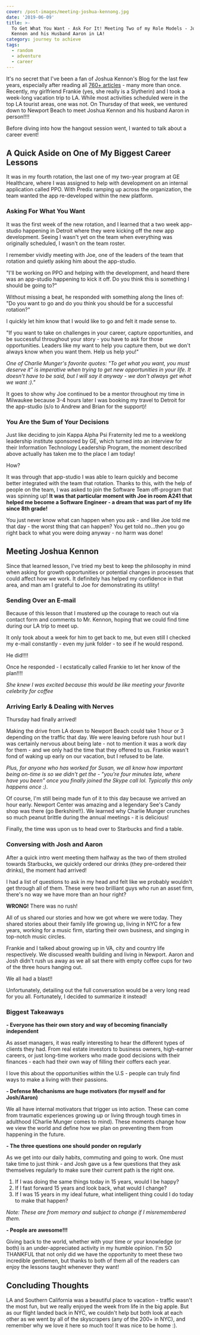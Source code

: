 ```yaml
---
cover: /post-images/meeting-joshua-kennong.jpg
date: '2019-06-09'
title: >-
  To Get What You Want - Ask For It! Meeting Two of my Role Models - Joshua
  Kennon and his Husband Aaron in LA!
category: journey to achieve
tags:
  - random
  - adventure
  - career
---
```

It's no secret that I've been a fan of Joshua Kennon's Blog for the last few years, especially after reading all [760+ articles](https://www.kalebmckelvey.com/insights-from-reading-769-joshua-kennon-blog-posts) - many more than once. Recently, my girlfriend Frankie (yes, she really is a Slytherin) and I took a week-long vacation trip to LA. While most activities scheduled were in the top LA tourist areas, one was not. On Thursday of that week, we ventured down to Newport Beach to meet Joshua Kennon and his husband Aaron in person!!!!

Before diving into how the hangout session went, I wanted to talk about a career event!

## A Quick Aside on One of My Biggest Career Lessons

It was in my fourth rotation, the last one of my two-year program at GE Healthcare, where I was assigned to help with development on an internal application called PPO. With Predix ramping up across the organization, the team wanted the app re-developed within the new platform.

### Asking For What You Want

It was the first week of the new rotation, and I learned that a two week app-studio happening in Detroit where they were kicking off the new app development. Seeing I wasn't yet on the team when everything was originally scheduled, I wasn't on the team roster.

I remember vividly meeting with Joe, one of the leaders of the team that rotation and quietly asking him about the app-studio. 

"I'll be working on PPO and helping with the development, and heard there was an app-studio happening to kick it off. Do you think this is something I should be going to?"

Without missing a beat, he responded with something along the lines of: "Do you want to go and do you think you should be for a successful rotation?"

I quickly let him know that I would like to go and felt it made sense to.

"If you want to take on challenges in your career, capture opportunities, and be successful throughout your story - you have to ask for those opportunities. Leaders like my want to help you capture them, but we don't always know when you want them. Help us help you!"

_One of Charlie Munger's favorite quotes: "To get what you want, you must deserve it" is imperative when trying to get new opportunities in your life. It doesn't have to be said, but I will say it anyway - we don't always get what we want :)."_

It goes to show why Joe continued to be a mentor throughout my time in Milwaukee because 3-4 hours later I was booking my travel to Detroit for the app-studio (s/o to Andrew and Brian for the support)!

### You Are the Sum of Your Decisions 

Just like deciding to join Kappa Alpha Psi Fraternity led me to a weeklong leadership institute sponsored by GE, which turned into an interview for their Information Technology Leadership Program, the moment described above actually has taken me to the place I am today!

How?

It was through that app-studio I was able to learn quickly and become better integrated with the team that rotation. Thanks to this, with the help of people on the team, I was asked to join the Software Team off-program that was spinning up! **It was that particular moment with Joe in room A241 that helped me become a Software Engineer - a dream that was part of my life since 8th grade!**

You just never know what can happen when you ask - and like Joe told me that day - the worst thing that can happen? You get told no...then you go right back to what you were doing anyway - no harm was done!

## Meeting Joshua Kennon

Since that learned lesson, I've tried my best to keep the philosophy in mind when asking for growth opportunities or potential changes in processes that could affect how we work. It definitely has helped my confidence in that area, and man am I grateful to Joe for demonstrating its utility!

### Sending Over an E-mail

Because of this lesson that I mustered up the courage to reach out via contact form and comments to Mr. Kennon, hoping that we could find time during our LA trip to meet up.

It only took about a week for him to get back to me, but even still I checked my e-mail constantly - even my junk folder - to see if he would respond.

He did!!!!

Once he responded - I ecstatically called Frankie to let her know of the plan!!!!

_She knew I was excited because this would be like meeting your favorite celebrity for coffee_

### Arriving Early & Dealing with Nerves

Thursday had finally arrived!

Making the drive from LA down to Newport Beach could take 1 hour or 3 depending on the traffic that day. We were leaving before rush hour but I was certainly nervous about being late - not to mention it was a work day for them - and we only had the time that they offered to us. Frankie wasn't fond of waking up early on our vacation, but I refused to be late. 

_Plus, for anyone who has worked for Susan, we all know how important being on-time is so we didn't get the - "you're four minutes late, where have you been" once you finally joined the Skype call lol. Typically this only happens once :)_.

Of course, I'm still being made fun of it to this day because we arrived an hour early. Newport Center was amazing and a legendary See's Candy shop was there (go Berkshire!!). We learned why Charlie Munger crunches so much peanut brittle during the annual meetings - it is delicious!

Finally, the time was upon us to head over to Starbucks and find a table.

### Conversing with Josh and Aaron

After a quick intro went meeting them halfway as the two of them strolled towards Starbucks, we quickly ordered our drinks (they pre-ordered their drinks), the moment had arrived! 

I had a list of questions to ask in my head and felt like we probably wouldn't get through all of them. These were two brilliant guys who run an asset firm, there's no way we have more than an hour right?

**WRONG!**
There was no rush!

All of us shared our stories and how we got where we were today. They shared stories about their family life growing up, living in NYC for a few years, working for a music firm, starting their own business, and singing in top-notch music circles. 

Frankie and I talked about growing up in VA, city and country life respectively. We discussed wealth building and living in Newport. Aaron and Josh didn't rush us away as we all sat there with empty coffee cups for two of the three hours hanging out. 

We all had a blast!! 

Unfortunately, detailing out the full conversation would be a very long read for you all. Fortunately, I decided to summarize it instead!

### Biggest Takeaways

**- Everyone has their own story and way of becoming financially independent**

As asset managers, it was really interesting to hear the different types of clients they had. From real estate investors to business owners, high-earner careers, or just long-time workers who made good decisions with their finances - each had their own way of filling their coffers each year.

I love this about the opportunities within the U.S - people can truly find ways to make a living with their passions.

**- Defense Mechanisms are huge motivators (for myself and for Josh/Aaron)**

We all have internal motivators that trigger us into action. These can come from traumatic experiences growing up or living through tough times in adulthood (Charlie Munger comes to mind). These moments change how we view the world and define how we plan on preventing them from happening in the future.

**- The three questions one should ponder on regularly**

As we get into our daily habits, commuting and going to work. One must take time to just think - and Josh gave us a few questions that they ask themselves regularly to make sure their current path is the right one.

1. If I was doing the same things today in 15 years, would I be happy?
1. If I fast forward 15 years and look back, what would I change?
1. If I was 15 years in my ideal future, what intelligent thing could I do today to make that happen?

_Note: These are from memory and subject to change if I misremembered them._

**- People are awesome!!!**

Giving back to the world, whether with your time or your knowledge (or both) is an under-appreciated activity in my humble opinion. I'm SO THANKFUL that not only did we have the opportunity to meet these two incredible gentlemen, but thanks to both of them all of the readers can enjoy the lessons taught whenever they want!

## Concluding Thoughts

LA and Southern California was a beautiful place to vacation - traffic wasn't the most fun, but we really enjoyed the week from life in the big apple. But as our flight landed back in NYC, we couldn't help but both look at each other as we went by all of the skyscrapers (any of the 200+ in NYC), and remember why we love it here so much too! It was nice to be home :).

